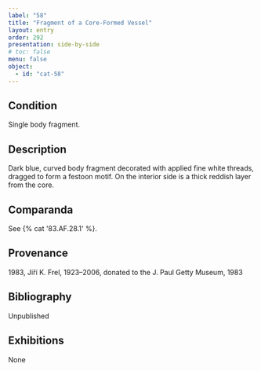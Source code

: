 ```yaml
---
label: "58"
title: "Fragment of a Core-Formed Vessel"
layout: entry
order: 292
presentation: side-by-side
# toc: false
menu: false
object:
  - id: "cat-58"
---
```


## Condition

Single body fragment.

## Description

Dark blue, curved body fragment decorated with applied fine white threads, dragged to form a festoon motif. On the interior side is a thick reddish layer from the core.

## Comparanda

See {% cat '83.AF.28.1' %}.

## Provenance

1983, Jiří K. Frel, 1923–2006, donated to the J. Paul Getty Museum, 1983

## Bibliography

Unpublished

## Exhibitions

None